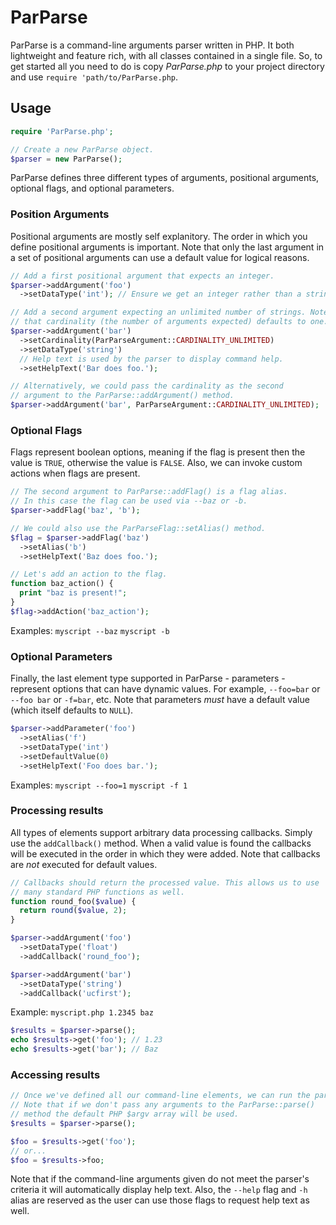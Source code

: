 ParParse
========

ParParse is a command-line arguments parser written in PHP. It both
lightweight and feature rich, with all classes contained in a single file.
So, to get started all you need to do is copy _ParParse.php_ to your
project directory and use `require 'path/to/ParParse.php`.

Usage
-----

```php
require 'ParParse.php';

// Create a new ParParse object.
$parser = new ParParse();
```

ParParse defines three different types of arguments, positional arguments,
optional flags, and optional parameters.

### Position Arguments
Positional arguments are mostly self explanitory. The order in which you
define positional arguments is important. Note that only the last argument
in a set of positional arguments can use a default value for logical reasons.

```php
// Add a first positional argument that expects an integer.
$parser->addArgument('foo')
  ->setDataType('int'); // Ensure we get an integer rather than a string.

// Add a second argument expecting an unlimited number of strings. Note
// that cardinality (the number of arguments expected) defaults to one.
$parser->addArgument('bar')
  ->setCardinality(ParParseArgument::CARDINALITY_UNLIMITED)
  ->setDataType('string')
  // Help text is used by the parser to display command help.
  ->setHelpText('Bar does foo.');

// Alternatively, we could pass the cardinality as the second
// argument to the ParParse::addArgument() method.
$parser->addArgument('bar', ParParseArgument::CARDINALITY_UNLIMITED);
```

### Optional Flags
Flags represent boolean options, meaning if the flag is present then
the value is `TRUE`, otherwise the value is `FALSE`. Also, we can invoke
custom actions when flags are present.

```php
// The second argument to ParParse::addFlag() is a flag alias.
// In this case the flag can be used via --baz or -b.
$parser->addFlag('baz', 'b');

// We could also use the ParParseFlag::setAlias() method.
$flag = $parser->addFlag('baz')
  ->setAlias('b')
  ->setHelpText('Baz does foo.');

// Let's add an action to the flag.
function baz_action() {
  print "baz is present!";
}
$flag->addAction('baz_action');
```

Examples: `myscript --baz` `myscript -b`

### Optional Parameters
Finally, the last element type supported in ParParse - parameters - represent
options that can have dynamic values. For example, `--foo=bar` or `--foo bar`
or `-f=bar`, etc. Note that parameters *must* have a default value (which
itself defaults to `NULL`).

```php
$parser->addParameter('foo')
  ->setAlias('f')
  ->setDataType('int')
  ->setDefaultValue(0)
  ->setHelpText('Foo does bar.');
```

Examples: `myscript --foo=1` `myscript -f 1`

### Processing results
All types of elements support arbitrary data processing callbacks.
Simply use the `addCallback()` method. When a valid value is found the
callbacks will be executed in the order in which they were added. Note
that callbacks are *not* executed for default values.

```php
// Callbacks should return the processed value. This allows us to use
// many standard PHP functions as well.
function round_foo($value) {
  return round($value, 2);
}

$parser->addArgument('foo')
  ->setDataType('float')
  ->addCallback('round_foo');

$parser->addArgument('bar')
  ->setDataType('string')
  ->addCallback('ucfirst');
```

Example: `myscript.php 1.2345 baz`

```php
$results = $parser->parse();
echo $results->get('foo'); // 1.23
echo $results->get('bar'); // Baz
```

### Accessing results

```php
// Once we've defined all our command-line elements, we can run the parser.
// Note that if we don't pass any arguments to the ParParse::parse()
// method the default PHP $argv array will be used.
$results = $parser->parse();

$foo = $results->get('foo');
// or...
$foo = $results->foo;
```

Note that if the command-line arguments given do not meet the parser's
criteria it will automatically display help text. Also, the `--help`
flag and `-h` alias are reserved as the user can use those flags to
request help text as well.
